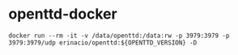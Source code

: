 # openttd-docker

```
docker run --rm -it -v /data/openttd:/data:rw -p 3979:3979 -p 3979:3979/udp erinacio/openttd:${OPENTTD_VERSION} -D
```
